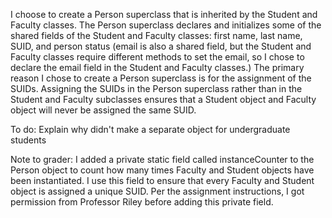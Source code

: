 I choose to create a Person superclass that is inherited by the Student and Faculty classes. 
The Person superclass declares and initializes some of the shared fields of the Student
and Faculty classes: first name, last name, SUID, and person status (email is also a shared field,
but the Student and Faculty classes require different methods to set the email, so I chose to 
declare the email field in the Student and Faculty classes.) The primary reason I chose to create 
a Person superclass is for the assignment of the SUIDs. Assigning  the SUIDs in the Person 
superclass rather than in the Student and Faculty subclasses ensures that a Student object 
and Faculty object will never be assigned the same SUID. 

To do: Explain why didn't make a separate object for undergraduate students

Note to grader: I added a private static field called instanceCounter to the Person object 
to count how many times Faculty and Student objects have been instantiated. I use this field
to ensure that every Faculty and Student object is assigned a unique SUID. Per the
assignment instructions, I got permission from Professor Riley before adding
this private field.
